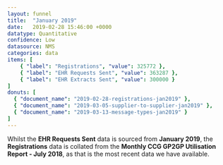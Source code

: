 ```yaml
---
layout: funnel
title:  "January 2019"
date:   2019-02-28 15:46:00 +0000
datatype: Quantitative
confidence: Low
datasource: NMS
categories: data
items: [
    { "label": "Registrations", "value": 325772 },
    { "label": "EHR Requests Sent", "value": 363287 },
    { "label": "EHR Extracts Sent", "value": 300000 }
]
donuts: [
  { "document_name": "2019-02-28-registrations-jan2019" },
  { "document_name": "2019-03-05-supplier-to-supplier-jan2019" },
  { "document_name": "2019-03-13-message-types-jan2019" }
] 
---
```

Whilst the **EHR Requests Sent** data is sourced from **January 2019**, the **Registrations** data is collated from the **Monthly CCG GP2GP Utilisation Report - July 2018**, as that is the most recent data we have available.